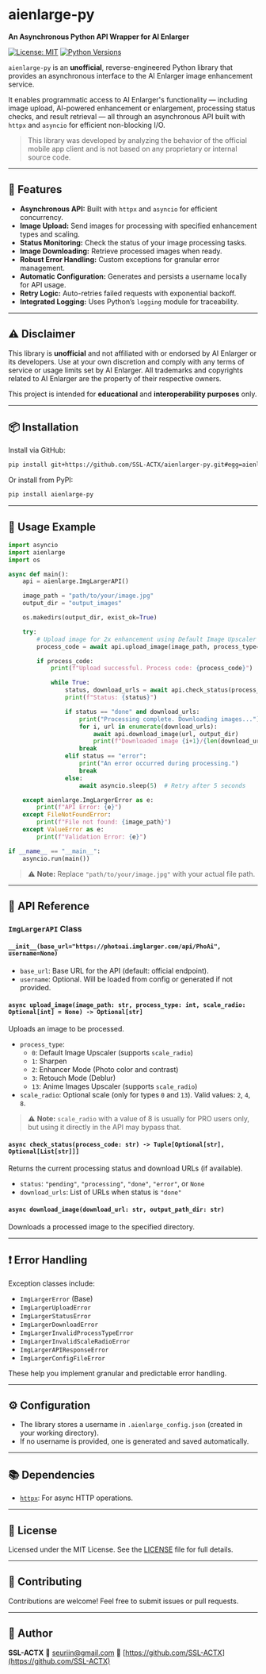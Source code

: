 # aienlarge-py

**An Asynchronous Python API Wrapper for AI Enlarger**

[![License: MIT](https://img.shields.io/badge/License-MIT-yellow.svg)](https://opensource.org/licenses/MIT) [![Python Versions](https://img.shields.io/pypi/pyversions/aienlarge-py.svg?logo=python&logoColor=white)](https://pypi.org/project/aienlarge-py/)

`aienlarge-py` is an **unofficial**, reverse-engineered Python library that provides an asynchronous interface to the AI Enlarger image enhancement service.  

It enables programmatic access to AI Enlarger's functionality — including image upload, AI-powered enhancement or enlargement, processing status checks, and result retrieval — all through an asynchronous API built with `httpx` and `asyncio` for efficient non-blocking I/O.  

> This library was developed by analyzing the behavior of the official mobile app client and is not based on any proprietary or internal source code.

---

## 🚀 Features

- **Asynchronous API:** Built with `httpx` and `asyncio` for efficient concurrency.
- **Image Upload:** Send images for processing with specified enhancement types and scaling.
- **Status Monitoring:** Check the status of your image processing tasks.
- **Image Downloading:** Retrieve processed images when ready.
- **Robust Error Handling:** Custom exceptions for granular error management.
- **Automatic Configuration:** Generates and persists a username locally for API usage.
- **Retry Logic:** Auto-retries failed requests with exponential backoff.
- **Integrated Logging:** Uses Python’s `logging` module for traceability.

---

## ⚠️ Disclaimer

This library is **unofficial** and not affiliated with or endorsed by AI Enlarger or its developers. Use at your own discretion and comply with any terms of service or usage limits set by AI Enlarger. All trademarks and copyrights related to AI Enlarger are the property of their respective owners. 

This project is intended for **educational** and **interoperability purposes** only.

---

## 📦 Installation

Install via GitHub:

```bash
pip install git+https://github.com/SSL-ACTX/aienlarger-py.git#egg=aienlarge-py
```

Or install from PyPI:

```bash
pip install aienlarge-py
```

---

## 🧪 Usage Example

```python
import asyncio
import aienlarge
import os

async def main():
    api = aienlarge.ImgLargerAPI()

    image_path = "path/to/your/image.jpg"
    output_dir = "output_images"

    os.makedirs(output_dir, exist_ok=True)

    try:
        # Upload image for 2x enhancement using Default Image Upscaler
        process_code = await api.upload_image(image_path, process_type=0, scale_radio=2)

        if process_code:
            print(f"Upload successful. Process code: {process_code}")

            while True:
                status, download_urls = await api.check_status(process_code)
                print(f"Status: {status}")

                if status == "done" and download_urls:
                    print("Processing complete. Downloading images...")
                    for i, url in enumerate(download_urls):
                        await api.download_image(url, output_dir)
                        print(f"Downloaded image {i+1}/{len(download_urls)}")
                    break
                elif status == "error":
                    print("An error occurred during processing.")
                    break
                else:
                    await asyncio.sleep(5)  # Retry after 5 seconds

    except aienlarge.ImgLargerError as e:
        print(f"API Error: {e}")
    except FileNotFoundError:
        print(f"File not found: {image_path}")
    except ValueError as e:
        print(f"Validation Error: {e}")

if __name__ == "__main__":
    asyncio.run(main())
```

> ⚠️ **Note:** Replace `"path/to/your/image.jpg"` with your actual file path.

---

## 🧰 API Reference

### `ImgLargerAPI` Class

#### `__init__(base_url="https://photoai.imglarger.com/api/PhoAi", username=None)`

- `base_url`: Base URL for the API (default: official endpoint).
- `username`: Optional. Will be loaded from config or generated if not provided.

#### `async upload_image(image_path: str, process_type: int, scale_radio: Optional[int] = None) -> Optional[str]`

Uploads an image to be processed.

- `process_type`:
  - `0`: Default Image Upscaler (supports `scale_radio`)
  - `1`: Sharpen
  - `2`: Enhancer Mode (Photo color and contrast)
  - `3`: Retouch Mode (Deblur)
  - `13`: Anime Images Upscaler (supports `scale_radio`)
- `scale_radio`: Optional scale (only for types `0` and `13`). Valid values: `2`, `4`, `8`.

> ⚠️ **Note:** `scale_radio` with a value of 8 is usually for PRO users only, but using it directly in the API may bypass that.

#### `async check_status(process_code: str) -> Tuple[Optional[str], Optional[List[str]]]`

Returns the current processing status and download URLs (if available).

- `status`: `"pending"`, `"processing"`, `"done"`, `"error"`, or `None`
- `download_urls`: List of URLs when status is `"done"`

#### `async download_image(download_url: str, output_path_dir: str)`

Downloads a processed image to the specified directory.

---

## ❗ Error Handling

Exception classes include:

- `ImgLargerError` (Base)
- `ImgLargerUploadError`
- `ImgLargerStatusError`
- `ImgLargerDownloadError`
- `ImgLargerInvalidProcessTypeError`
- `ImgLargerInvalidScaleRadioError`
- `ImgLargerAPIResponseError`
- `ImgLargerConfigFileError`

These help you implement granular and predictable error handling.

---

## ⚙️ Configuration

- The library stores a username in `.aienlarge_config.json` (created in your working directory).
- If no username is provided, one is generated and saved automatically.

---

## 📚 Dependencies

- [`httpx`](https://www.python-httpx.org/): For async HTTP operations.

---

## 📄 License

Licensed under the MIT License. See the [LICENSE](LICENSE) file for full details.

---

## 🤝 Contributing

Contributions are welcome! Feel free to submit issues or pull requests.

---

## 👤 Author

**SSL-ACTX**
📧 [seuriin@gmail.com](mailto:seuriin@gmail.com)
🔗 [https://github.com/SSL-ACTX](https://github.com/SSL-ACTX)

